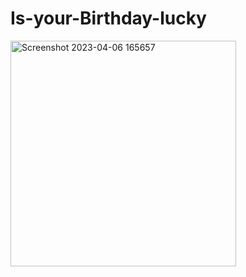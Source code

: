 # Is-your-Birthday-lucky

<img width="361" alt="Screenshot 2023-04-06 165657" src="https://user-images.githubusercontent.com/65957472/230363665-4d81119e-6d93-4af7-a72d-1d46cc2bf165.png">


